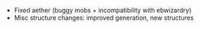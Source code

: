  * Fixed aether (buggy mobs + incompatibility with ebwizardry)
 * Misc structure changes: improved generation, new structures
